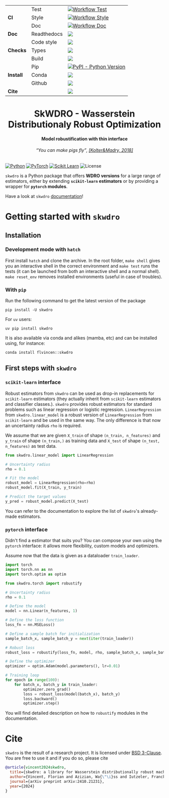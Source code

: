 <table>
    <tr>
        <td rowspan=3>
            <b> CI </b>
        </td>
        <td>
            Test
        </td>
        <td>
            <a href="https://github.com/iutzeler/skwdro/actions/workflows/doc.yml" alt="Doc tests"><img alt="Workflow Test" src="https://img.shields.io/github/actions/workflow/status/iutzeler/skwdro/test.yml?style=for-the-badge&label=Tests"></a>
        </td>
    </tr>
    <tr>
        <td>
            Style
        </td>
        <td>
            <a href="https://github.com/iutzeler/skwdro/actions/workflows/doc.yml" alt="Doc tests"><img alt="Workflow Style" src="https://img.shields.io/github/actions/workflow/status/iutzeler/skwdro/style.yml?style=for-the-badge&label=Style"></a>
        </td>
    </tr>
    <tr>
        <td>
            Doc
        </td>
        <td>
            <a href="https://github.com/iutzeler/skwdro/actions/workflows/doc.yml" alt="Doc tests"><img alt="Workflow Doc" src="https://img.shields.io/github/actions/workflow/status/iutzeler/skwdro/doc.yml?style=for-the-badge&label=Doc build"></a>
        </td>
    </tr>
    <tr>
        <td>
            <b> Doc </b>
        </td>
        <td>
            Readthedocs
        </td>
        <td>
            <a href="https://skwdro.readthedocs.io/latest/" alt="Read the Docs"><img src="https://img.shields.io/badge/ReadTheDocs-blue?style=for-the-badge&logo=sphinx"></a>
        </td>
    </tr>
    <tr>
        <td rowspan=3>
            <b> Checks </b>
        </td>
        <td>
            Code style
        </td>
        <td>
            <a href="https://github.com/astral-sh/ruff" alt="Ruff"><img src="https://img.shields.io/endpoint?url=https://raw.githubusercontent.com/astral-sh/ruff/main/assets/badge/v2.json&style=for-the-badge"></a>
        </td>
    </tr>
    <tr>
        <td>
            Types
        </td>
        <td>
            <a href="https://github.com/python/mypy" alt="MyPY"><img src="https://img.shields.io/badge/mypy-checked-blue?style=for-the-badge&logo=python"></a>
        </td>
    </tr>
    <tr>
        <td>
            Build
        </td>
        <td>
            <a href="https://github.com/prefix-dev/rattler-build" alt="Rattlebuild-badge"><img src="https://img.shields.io/badge/Built_by-rattle--build-yellow?logo=anaconda&style=for-the-badge&logoColor=black"></a>
        </td>
    </tr>
    <tr>
        <td rowspan=3>
            <b> Install </b>
        </td>
        <td>
            Pip
        </td>
        <td>
            <a href="https://pypi.org/project/skwdro/"><img alt="PyPI - Python Version" src="https://img.shields.io/pypi/pyversions/skwdro?style=for-the-badge"></a>
        </td>
    </tr>
    <tr>
        <td>
            Conda
        </td>
        <td>
            <a href="https://anaconda.org/flvincen/skwdro"> <img src="https://anaconda.org/flvincen/skwdro/badges/version.svg" /> </a>
        </td>
    </tr>
    <tr>
        <td>
            Github
        </td>
        <td>
            <a href="https://github.com/iutzeler/skwdro"><img src="https://img.shields.io/badge/github-%23121011.svg?style=for-the-badge&logo=github&logoColor=white"></a>
        </td>
    </tr>
    <tr>
    <td colspan=2>
       <b> Cite </b>
    </td>
    <td>
        <a href="https://arxiv.org/abs/2410.21231"><img src="https://img.shields.io/badge/arXiv-2410.21231-b31b1b.svg?style=for-the-badge&logo=arXiv&logoColor=b31b1b"></a>
    </td>
</tr>
</table>


<div align="center">
  <h1>SkWDRO - Wasserstein Distributionaly Robust Optimization</h1>
  <h4>Model robustification with thin interface</h4>
  <h6><q cite="https://adversarial-ml-tutorial.org/introduction">You can make pigs fly</q>, <a href="https://adversarial-ml-tutorial.org/introduction">[Kolter&Madry, 2018]</a></h6>
</div>

[![Python](https://img.shields.io/badge/Python-blue?logo=python&logoColor=yellow&style=for-the-badge)](https://www.python.org)
[![PyTorch](https://img.shields.io/badge/PyTorch-purple?logo=PyTorch&style=for-the-badge)](https://pytorch.org/)
[![Scikit Learn](https://img.shields.io/badge/ScikitLearn-red?logo=scikit-learn&style=for-the-badge)](https://scikit-learn.org)
![License](https://img.shields.io/badge/License-BSD_3--Clause-blue.svg?style=for-the-badge)



``skwdro`` is a Python package that offers **WDRO versions** for a large range of estimators, either by extending **``scikit-learn`` estimators** or by providing a wrapper for **``pytorch`` modules**.

Have a look at ``skwdro`` [documentation](https://skwdro.readthedocs.io/latest/)!

<!-- 
# Why WDRO & ``skwdro``?
 -->


# Getting started with ``skwdro``

## Installation

### Development mode with ``hatch``

First install ``hatch`` and clone the archive. In the root folder, ``make shell`` gives you an interactive shell in the correct environment and ``make test`` runs the tests (it can be launched from both an interactive shell and a normal shell).
``make reset_env`` removes installed environments (useful in case of troubles).

### With ``pip``

<!-- ``skwdro`` will be available on PyPi *soon*, for now only the *development mode* is available. -->

Run the following command to get the latest version of the package

```shell
pip install -U skwdro
```

For ``uv`` users:

```shell
uv pip install skwdro
```

It is also available via conda and alikes (mamba, etc) and can be installed using, for instance:

```shell
conda install flvincen::skwdro
```


## First steps with ``skwdro``

### ``scikit-learn`` interface

Robust estimators from ``skwdro`` can be used as drop-in replacements for ``scikit-learn`` estimators (they actually inherit from ``scikit-learn`` estimators and classifier classes.). ``skwdro`` provides robust estimators for standard problems such as linear regression or logistic regression. ``LinearRegression`` from ``skwdro.linear_model`` is a robust version of ``LinearRegression`` from ``scikit-learn`` and be used in the same way. The only difference is that now an uncertainty radius ``rho`` is required.

We assume that we are given ``X_train`` of shape ``(n_train, n_features)`` and ``y_train`` of shape ``(n_train,)`` as training data and ``X_test`` of shape ``(n_test, n_features)`` as test data.

```python
from skwdro.linear_model import LinearRegression

# Uncertainty radius
rho = 0.1

# Fit the model
robust_model = LinearRegression(rho=rho)
robust_model.fit(X_train, y_train)

# Predict the target values
y_pred = robust_model.predict(X_test)
```
You can refer to the documentation to explore the list of ``skwdro``'s already-made estimators.


### ``pytorch`` interface

Didn't find a estimator that suits you? You can compose your own using the ``pytorch`` interface: it allows more flexibility, custom models and optimizers.

Assume now that the data is given as a dataloader `train_loader`.

```python
import torch
import torch.nn as nn
import torch.optim as optim

from skwdro.torch import robustify

# Uncertainty radius
rho = 0.1

# Define the model
model = nn.Linear(n_features, 1)

# Define the loss function
loss_fn = nn.MSELoss()

# Define a sample batch for initialization
sample_batch_x, sample_batch_y = next(iter(train_loader))

# Robust loss
robust_loss = robustify(loss_fn, model, rho, sample_batch_x, sample_batch_y)

# Define the optimizer
optimizer = optim.Adam(model.parameters(), lr=0.01)

# Training loop
for epoch in range(100):
    for batch_x, batch_y in train_loader:
        optimizer.zero_grad()
        loss = robust_loss(model(batch_x), batch_y)
        loss.backward()
        optimizer.step()
```

You will find detailed description on how to `robustify` modules in the documentation.


# Cite

``skwdro`` is the result of a research project. It is licensed under [BSD 3-Clause](https://github.com/iutzeler/skwdro/blob/main/LICENSE). You are free to use it and if you do so, please cite

```bibtex
@article{vincent2024skwdro,
  title={skwdro: a library for Wasserstein distributionally robust machine learning},
  author={Vincent, Florian and Azizian, Wa{\"\i}ss and Iutzeler, Franck and Malick, J{\'e}r{\^o}me},
  journal={arXiv preprint arXiv:2410.21231},
  year={2024}
}
```


